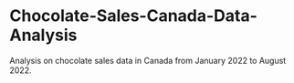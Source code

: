 # Chocolate-Sales-Canada-Data-Analysis
Analysis on chocolate sales data in Canada from January 2022 to August 2022.
